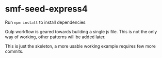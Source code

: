 # smf-seed-express4
Run `npm install` to install dependencies

Gulp workflow is geared towards building a single js file.
This is not the only way of working, other patterns will be added later.

This is just the skeleton, a more usable working example requires few more commits.
